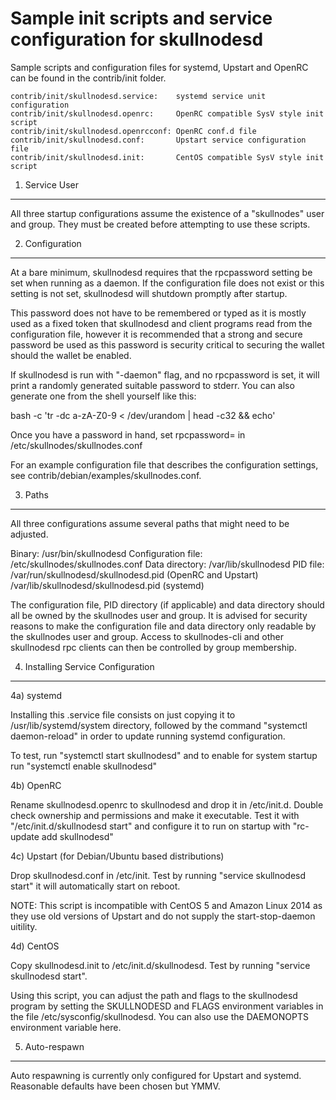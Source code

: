 Sample init scripts and service configuration for skullnodesd
==========================================================

Sample scripts and configuration files for systemd, Upstart and OpenRC
can be found in the contrib/init folder.

    contrib/init/skullnodesd.service:    systemd service unit configuration
    contrib/init/skullnodesd.openrc:     OpenRC compatible SysV style init script
    contrib/init/skullnodesd.openrcconf: OpenRC conf.d file
    contrib/init/skullnodesd.conf:       Upstart service configuration file
    contrib/init/skullnodesd.init:       CentOS compatible SysV style init script

1. Service User
---------------------------------

All three startup configurations assume the existence of a "skullnodes" user
and group.  They must be created before attempting to use these scripts.

2. Configuration
---------------------------------

At a bare minimum, skullnodesd requires that the rpcpassword setting be set
when running as a daemon.  If the configuration file does not exist or this
setting is not set, skullnodesd will shutdown promptly after startup.

This password does not have to be remembered or typed as it is mostly used
as a fixed token that skullnodesd and client programs read from the configuration
file, however it is recommended that a strong and secure password be used
as this password is security critical to securing the wallet should the
wallet be enabled.

If skullnodesd is run with "-daemon" flag, and no rpcpassword is set, it will
print a randomly generated suitable password to stderr.  You can also
generate one from the shell yourself like this:

bash -c 'tr -dc a-zA-Z0-9 < /dev/urandom | head -c32 && echo'

Once you have a password in hand, set rpcpassword= in /etc/skullnodes/skullnodes.conf

For an example configuration file that describes the configuration settings,
see contrib/debian/examples/skullnodes.conf.

3. Paths
---------------------------------

All three configurations assume several paths that might need to be adjusted.

Binary:              /usr/bin/skullnodesd
Configuration file:  /etc/skullnodes/skullnodes.conf
Data directory:      /var/lib/skullnodesd
PID file:            /var/run/skullnodesd/skullnodesd.pid (OpenRC and Upstart)
                     /var/lib/skullnodesd/skullnodesd.pid (systemd)

The configuration file, PID directory (if applicable) and data directory
should all be owned by the skullnodes user and group.  It is advised for security
reasons to make the configuration file and data directory only readable by the
skullnodes user and group.  Access to skullnodes-cli and other skullnodesd rpc clients
can then be controlled by group membership.

4. Installing Service Configuration
-----------------------------------

4a) systemd

Installing this .service file consists on just copying it to
/usr/lib/systemd/system directory, followed by the command
"systemctl daemon-reload" in order to update running systemd configuration.

To test, run "systemctl start skullnodesd" and to enable for system startup run
"systemctl enable skullnodesd"

4b) OpenRC

Rename skullnodesd.openrc to skullnodesd and drop it in /etc/init.d.  Double
check ownership and permissions and make it executable.  Test it with
"/etc/init.d/skullnodesd start" and configure it to run on startup with
"rc-update add skullnodesd"

4c) Upstart (for Debian/Ubuntu based distributions)

Drop skullnodesd.conf in /etc/init.  Test by running "service skullnodesd start"
it will automatically start on reboot.

NOTE: This script is incompatible with CentOS 5 and Amazon Linux 2014 as they
use old versions of Upstart and do not supply the start-stop-daemon uitility.

4d) CentOS

Copy skullnodesd.init to /etc/init.d/skullnodesd. Test by running "service skullnodesd start".

Using this script, you can adjust the path and flags to the skullnodesd program by
setting the SKULLNODESD and FLAGS environment variables in the file
/etc/sysconfig/skullnodesd. You can also use the DAEMONOPTS environment variable here.

5. Auto-respawn
-----------------------------------

Auto respawning is currently only configured for Upstart and systemd.
Reasonable defaults have been chosen but YMMV.

